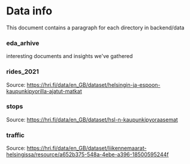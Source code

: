 # Data info
This document contains a paragraph for each directory in backend/data

### eda_arhive
interesting documents and insights we've gathered

### rides_2021
Source: https://hri.fi/data/en_GB/dataset/helsingin-ja-espoon-kaupunkipyorilla-ajatut-matkat

### stops
Source: https://hri.fi/data/en_GB/dataset/hsl-n-kaupunkipyoraasemat

### traffic
Source: https://hri.fi/data/en_GB/dataset/liikennemaarat-helsingissa/resource/a652b375-548a-4ebe-a396-18500595244f